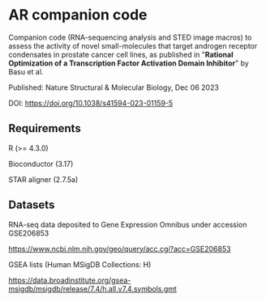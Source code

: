 # AR companion code 

Companion code (RNA-sequencing analysis and STED image macros) to assess the activity of novel small-molecules that target androgen receptor condensates in prostate cancer cell lines, as published in "**Rational Optimization of a Transcription Factor Activation Domain Inhibitor**" by Basu et al. 

Published: Nature Structural & Molecular Biology, Dec 06 2023

DOI: https://doi.org/10.1038/s41594-023-01159-5

## Requirements

R (>= 4.3.0)

Bioconductor (3.17)

STAR aligner (2.7.5a)

## Datasets

RNA-seq data deposited to Gene Expression Omnibus under accession GSE206853

https://www.ncbi.nlm.nih.gov/geo/query/acc.cgi?acc=GSE206853

GSEA lists 	(Human MSigDB Collections: H)

https://data.broadinstitute.org/gsea-msigdb/msigdb/release/7.4/h.all.v7.4.symbols.gmt
